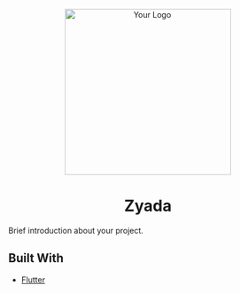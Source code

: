 <p align="center">
  <img src="https://avatars.githubusercontent.com/u/134162158?v=4" alt="Your Logo" width="300">
</p>

<h1 align="center">Zyada</h1>

Brief introduction about your project.

## Built With

* [Flutter](https://flutter.dev/)
